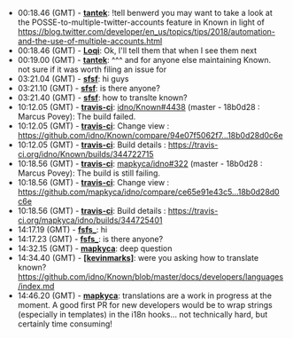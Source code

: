 * <a id="00:18.46">00:18.46 (GMT)</a> - __[tantek](https://github.com/tantek)__: !tell benwerd you may want to take a look at the POSSE-to-multiple-twitter-accounts feature in Known in light of https://blog.twitter.com/developer/en_us/topics/tips/2018/automation-and-the-use-of-multiple-accounts.html
* <a id="00:18.46">00:18.46 (GMT)</a> - __[Loqi](https://github.com/Loqi)__: Ok, I'll tell them that when I see them next
* <a id="00:19.00">00:19.00 (GMT)</a> - __[tantek](https://github.com/tantek)__: ^^^ and for anyone else maintaining Known. not sure if it was worth filing an issue for
* <a id="03:21.04">03:21.04 (GMT)</a> - __[sfsf](https://github.com/sfsf)__: hi guys
* <a id="03:21.10">03:21.10 (GMT)</a> - __[sfsf](https://github.com/sfsf)__: is there anyone?
* <a id="03:21.40">03:21.40 (GMT)</a> - __[sfsf](https://github.com/sfsf)__: how to translte known?
* <a id="10:12.05">10:12.05 (GMT)</a> - __[travis-ci](https://github.com/travis-ci)__: <a href="https://github.com/idno/Known/issues/4438">idno/Known#4438</a> (master - 18b0d28 : Marcus Povey): The build failed.
* <a id="10:12.05">10:12.05 (GMT)</a> - __[travis-ci](https://github.com/travis-ci)__: Change view : https://github.com/idno/Known/compare/94e07f5062f7...18b0d28d0c6e
* <a id="10:12.05">10:12.05 (GMT)</a> - __[travis-ci](https://github.com/travis-ci)__: Build details : https://travis-ci.org/idno/Known/builds/344722715
* <a id="10:18.56">10:18.56 (GMT)</a> - __[travis-ci](https://github.com/travis-ci)__: <a href="https://github.com/mapkyca/idno/issues/322">mapkyca/idno#322</a> (master - 18b0d28 : Marcus Povey): The build is still failing.
* <a id="10:18.56">10:18.56 (GMT)</a> - __[travis-ci](https://github.com/travis-ci)__: Change view : https://github.com/mapkyca/idno/compare/ce65e91e43c5...18b0d28d0c6e
* <a id="10:18.56">10:18.56 (GMT)</a> - __[travis-ci](https://github.com/travis-ci)__: Build details : https://travis-ci.org/mapkyca/idno/builds/344725401
* <a id="14:17.19">14:17.19 (GMT)</a> - __[fsfs_](https://github.com/fsfs_)__: hi
* <a id="14:17.23">14:17.23 (GMT)</a> - __[fsfs_](https://github.com/fsfs_)__: is there anyone?
* <a id="14:32.15">14:32.15 (GMT)</a> - __[mapkyca](https://github.com/mapkyca)__: deep question
* <a id="14:34.40">14:34.40 (GMT)</a> - __[[kevinmarks]](https://github.com/[kevinmarks])__: were you asking how to translate known? https://github.com/idno/Known/blob/master/docs/developers/languages/index.md
* <a id="14:46.20">14:46.20 (GMT)</a> - __[mapkyca](https://github.com/mapkyca)__: translations are a work in progress at the moment. A good first PR for new developers would be to wrap strings (especially in templates) in the i18n hooks... not technically hard, but certainly time consuming!
